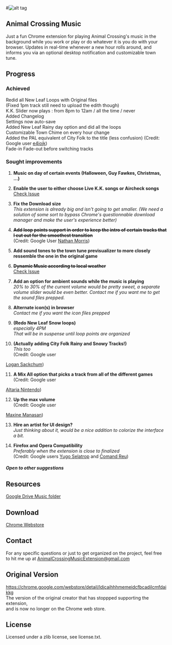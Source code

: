 #![alt tag](http://i.imgur.com/gluCMY7.png)  
## Animal Crossing Music
Just a fun Chrome extension for playing Animal Crossing's music in the background while you work or play or do whatever it is you do with your browser. Updates in real-time whenever a new hour rolls around, and informs you via an optional desktop notification and customizable town tune.

## Progress

### Achieved
Redid all New Leaf Loops with Original files  
(Fixed 1pm track still need to upload the edith though)  
K.K. Slider now plays : from 8pm to 12am / all the time / never  
Added Changelog  
Settings now auto-save  
Added New Leaf Rainy day option and did all the loops  
Customizable Town Chime on every hour change  
Added the PAL equivalent of City Folk to the title (less confusion) (Credit: Google user 
<a href="https://chrome.google.com/webstore/detail/animal-crossing-music/fcedlaimpcfgpnfdgjbmmfibkklpioop/reviews">
e4iojk</a>)  
Fade-in Fade-out before switching tracks  

### Sought improvements
1.  **Music on day of certain events (Halloween, Guy Fawkes, Christmas, ...)**  

2. **Enable the user to either choose Live K.K. songs or Aircheck songs**  
[Check Issue](https://github.com/JdotCarver/Animal-Crossing-Music-Extension/issues/4)

3. **Fix the Download size**  
_This extension is already big and isn't going to get smaller. (We need a solution of some sort to bypass Chrome's questionnable download manager and make the user's experience better)_   

4. **<s>Add loop points support in order to keep the intro of certain tracks that I cut out for the smoothest transition</s>**  
(Credit: Google User <a href="https://chrome.google.com/webstore/detail/animal-crossing-music/fcedlaimpcfgpnfdgjbmmfibkklpioop/reviews">Nathan Morris</a>)  

5. **Add sound tones to the town tune previsualizer to more closely ressemble the one in the original game**  

6. **<s>Dynamic Music according to local weather</s>**  
[Check Issue](https://github.com/JdotCarver/Animal-Crossing-Music-Extension/issues/5)

7. **Add an option for ambient sounds while the music is playing**  
_20% to 30% of the current volume would be pretty sweet, a separate volume slider would be even better. Contact me if you want me to get the sound files prepped._

8. **Alternate icon(s) in browser**  
_Contact me if you want the icon files prepped_
 
9. **(Redo New Leaf Snow loops)**  
*especially 4PM*  
*That will be in suspense until loop points are organized*

10.  **(Actually adding City Folk Rainy and Snowy Tracks!)**  
_This too_  
(Credit: Google user 
<a href="https://chrome.google.com/webstore/detail/animal-crossing-music/fcedlaimpcfgpnfdgjbmmfibkklpioop/reviews">
Logan Sackchum</a>)


11. **A Mix All option that picks a track from all of the different games**  
(Credit: Google user 
<a href="https://chrome.google.com/webstore/detail/animal-crossing-music/fcedlaimpcfgpnfdgjbmmfibkklpioop/reviews">
Altaria Nintendo</a>)  

12. **Up the max volume**  
(Credit: Google user 
<a href="https://chrome.google.com/webstore/detail/animal-crossing-music/fcedlaimpcfgpnfdgjbmmfibkklpioop/reviews">
Maxine Manasan</a>)  

13. **Hire an artist for UI design?**  
*Just thinking about it, would be a nice addition to colorize the interface a bit.*  

14. **Firefox and Opera Compatibility**  
*Preferably when the extension is close to finalized*  
(Credit: Google users <a href="https://chrome.google.com/webstore/detail/animal-crossing-music/fcedlaimpcfgpnfdgjbmmfibkklpioop/reviews">Yugo Selatrop</a> and <a href="https://chrome.google.com/webstore/detail/animal-crossing-music/fcedlaimpcfgpnfdgjbmmfibkklpioop/reviews">Comand Reu</a>)  
  
##### Open to other suggestions

## Resources
<a href="https://drive.google.com/open?id=0B79uF1ZqAHtbN0l4eFR1NU9CMGc">Google Drive Music folder</a>

## Download
<a href="https://chrome.google.com/webstore/detail/animal-crossing-music/fcedlaimpcfgpnfdgjbmmfibkklpioop">Chrome Webstore</a>

## Contact  
For any specific questions or just to get organized on the project, feel free to hit me up at <a href="mailto:AnimalCrossingMusicExtension@gmail.com?Subject=Hello" target="_top">AnimalCrossingMusicExtension@gmail.com</a> 
  
## Original Version
https://chrome.google.com/webstore/detail/ldjcaihhhmemeidcfbcadilcmfdaikkg  
The version of the original creator that has stoppped supporting the extension,  
and is now no longer on the Chrome web store.  

## License
Licensed under a zlib license, see license.txt.
